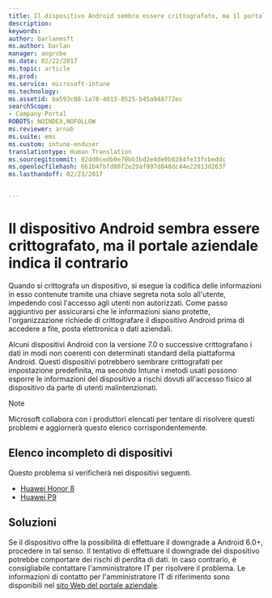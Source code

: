 ```yaml
---
title: Il dispositivo Android sembra essere crittografato, ma il portale aziendale indica il contrario
description: 
keywords: 
author: barlanmsft
ms.author: barlan
manager: angrobe
ms.date: 02/22/2017
ms.topic: article
ms.prod: 
ms.service: microsoft-intune
ms.technology: 
ms.assetid: ba593c08-1a78-4013-8525-b45a948772ec
searchScope:
- Company Portal
ROBOTS: NOINDEX,NOFOLLOW
ms.reviewer: arnab
ms.suite: ems
ms.custom: intune-enduser
translationtype: Human Translation
ms.sourcegitcommit: 92dd0cedb0e70bb1bd2e4de0b0284fe33fcbeddc
ms.openlocfilehash: 661b4fbfd08f2e29af997d848dc44e22013d263f
ms.lasthandoff: 02/23/2017


---
```



# <a name="your-android-device-seems-to-be-encrypted-but-company-portal-says-otherwise"></a>Il dispositivo Android sembra essere crittografato, ma il portale aziendale indica il contrario

Quando si crittografa un dispositivo, si esegue la codifica delle informazioni in esso contenute tramite una chiave segreta nota solo all'utente, impedendo così l'accesso agli utenti non autorizzati. Come passo aggiuntivo per assicurarsi che le informazioni siano protette, l'organizzazione richiede di crittografare il dispositivo Android prima di accedere a file, posta elettronica o dati aziendali.

Alcuni dispositivi Android con la versione 7.0 o successive crittografano i dati in modi non coerenti con determinati standard della piattaforma Android. Questi dispositivi potrebbero sembrare crittografati per impostazione predefinita, ma secondo Intune i metodi usati possono esporre le informazioni del dispositivo a rischi dovuti all'accesso fisico al dispositivo da parte di utenti malintenzionati.

> [!Note]
> Microsoft collabora con i produttori elencati per tentare di risolvere questi problemi e aggiornerà questo elenco corrispondentemente. 

## <a name="an-incomplete-list-of-devices"></a>Elenco incompleto di dispositivi

Questo problema si verificherà nei dispositivi seguenti.

- [Huawei Honor 8](http://consumer.huawei.com/en/support/mobile-phones/honor8_en-sup.htm)
- [Huawei P9](http://consumer.huawei.com/mobile-phones/p9/index.html)

## <a name="solutions"></a>Soluzioni

Se il dispositivo offre la possibilità di effettuare il downgrade a Android 6.0+, procedere in tal senso. Il tentativo di effettuare il downgrade del dispositivo potrebbe comportare dei rischi di perdita di dati. In caso contrario, è consigliabile contattare l'amministratore IT per risolvere il problema. Le informazioni di contatto per l'amministratore IT di riferimento sono disponibili nel [sito Web del portale aziendale](http://portal.manage.microsoft.com).

